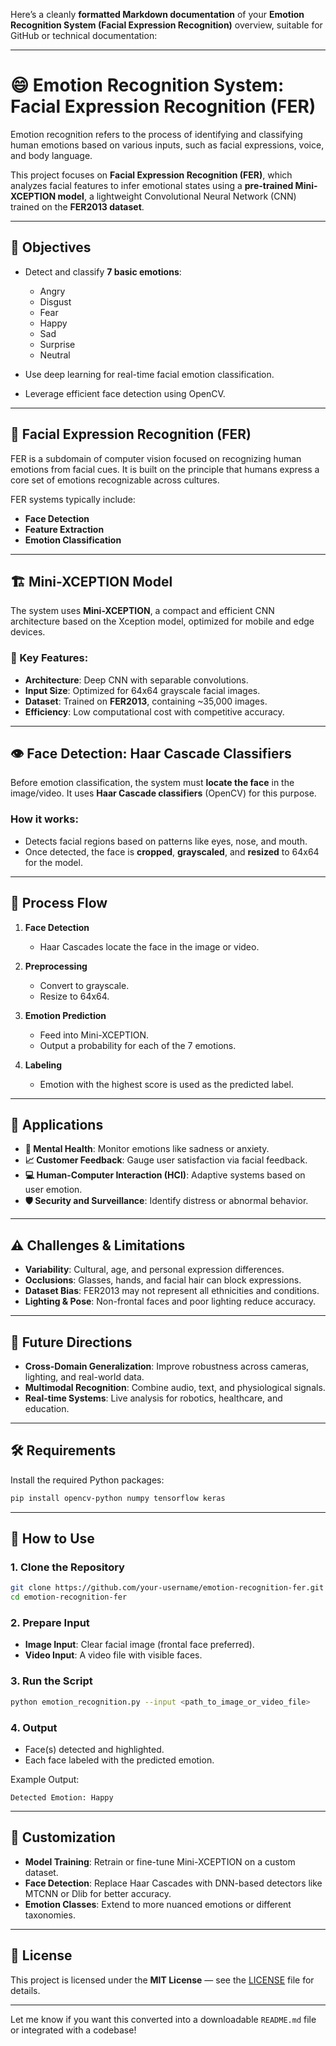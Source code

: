 Here’s a cleanly **formatted Markdown documentation** of your **Emotion Recognition System (Facial Expression Recognition)** overview, suitable for GitHub or technical documentation:

---

# 😄 Emotion Recognition System: Facial Expression Recognition (FER)

Emotion recognition refers to the process of identifying and classifying human emotions based on various inputs, such as facial expressions, voice, and body language.

This project focuses on **Facial Expression Recognition (FER)**, which analyzes facial features to infer emotional states using a **pre-trained Mini-XCEPTION model**, a lightweight Convolutional Neural Network (CNN) trained on the **FER2013 dataset**.

---

## 🎯 Objectives

* Detect and classify **7 basic emotions**:

  * Angry
  * Disgust
  * Fear
  * Happy
  * Sad
  * Surprise
  * Neutral

* Use deep learning for real-time facial emotion classification.

* Leverage efficient face detection using OpenCV.

---

## 🧠 Facial Expression Recognition (FER)

FER is a subdomain of computer vision focused on recognizing human emotions from facial cues. It is built on the principle that humans express a core set of emotions recognizable across cultures.

FER systems typically include:

* **Face Detection**
* **Feature Extraction**
* **Emotion Classification**

---

## 🏗️ Mini-XCEPTION Model

The system uses **Mini-XCEPTION**, a compact and efficient CNN architecture based on the Xception model, optimized for mobile and edge devices.

### 🔑 Key Features:

* **Architecture**: Deep CNN with separable convolutions.
* **Input Size**: Optimized for 64x64 grayscale facial images.
* **Dataset**: Trained on **FER2013**, containing \~35,000 images.
* **Efficiency**: Low computational cost with competitive accuracy.

---

## 👁️ Face Detection: Haar Cascade Classifiers

Before emotion classification, the system must **locate the face** in the image/video. It uses **Haar Cascade classifiers** (OpenCV) for this purpose.

### How it works:

* Detects facial regions based on patterns like eyes, nose, and mouth.
* Once detected, the face is **cropped**, **grayscaled**, and **resized** to 64x64 for the model.

---

## 🔄 Process Flow

1. **Face Detection**

   * Haar Cascades locate the face in the image or video.
2. **Preprocessing**

   * Convert to grayscale.
   * Resize to 64x64.
3. **Emotion Prediction**

   * Feed into Mini-XCEPTION.
   * Output a probability for each of the 7 emotions.
4. **Labeling**

   * Emotion with the highest score is used as the predicted label.

---

## 🚀 Applications

* **🧠 Mental Health**: Monitor emotions like sadness or anxiety.
* **📈 Customer Feedback**: Gauge user satisfaction via facial feedback.
* **💻 Human-Computer Interaction (HCI)**: Adaptive systems based on user emotion.
* **🛡️ Security and Surveillance**: Identify distress or abnormal behavior.

---

## ⚠️ Challenges & Limitations

* **Variability**: Cultural, age, and personal expression differences.
* **Occlusions**: Glasses, hands, and facial hair can block expressions.
* **Dataset Bias**: FER2013 may not represent all ethnicities and conditions.
* **Lighting & Pose**: Non-frontal faces and poor lighting reduce accuracy.

---

## 🔭 Future Directions

* **Cross-Domain Generalization**: Improve robustness across cameras, lighting, and real-world data.
* **Multimodal Recognition**: Combine audio, text, and physiological signals.
* **Real-time Systems**: Live analysis for robotics, healthcare, and education.

---

## 🛠️ Requirements

Install the required Python packages:

```bash
pip install opencv-python numpy tensorflow keras
```

---

## 🧪 How to Use

### 1. Clone the Repository

```bash
git clone https://github.com/your-username/emotion-recognition-fer.git
cd emotion-recognition-fer
```

### 2. Prepare Input

* **Image Input**: Clear facial image (frontal face preferred).
* **Video Input**: A video file with visible faces.

### 3. Run the Script

```bash
python emotion_recognition.py --input <path_to_image_or_video_file>
```

### 4. Output

* Face(s) detected and highlighted.
* Each face labeled with the predicted emotion.

Example Output:

```
Detected Emotion: Happy
```

---

## 🧩 Customization

* **Model Training**: Retrain or fine-tune Mini-XCEPTION on a custom dataset.
* **Face Detection**: Replace Haar Cascades with DNN-based detectors like MTCNN or Dlib for better accuracy.
* **Emotion Classes**: Extend to more nuanced emotions or different taxonomies.

---

## 📄 License

This project is licensed under the **MIT License** — see the [LICENSE](./LICENSE) file for details.

---

Let me know if you want this converted into a downloadable `README.md` file or integrated with a codebase!
